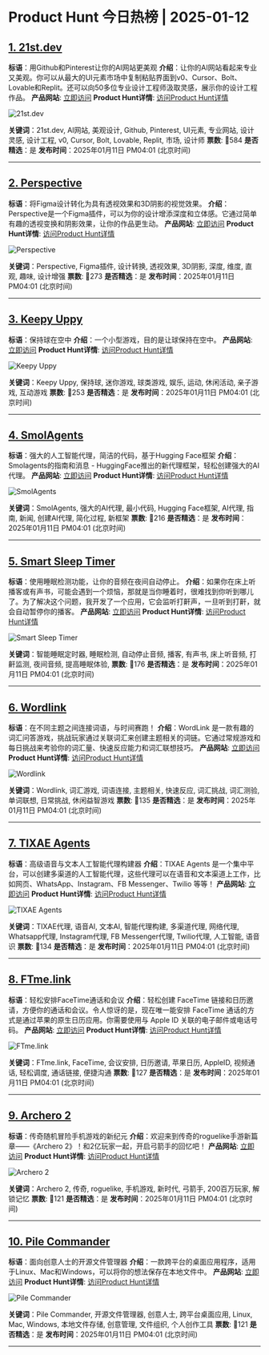 # Product Hunt 今日热榜 | 2025-01-12

## [1. 21st.dev](https://www.producthunt.com/posts/21st-dev-2?utm_campaign=producthunt-api&utm_medium=api-v2&utm_source=Application%3A+phtrends+%28ID%3A+147529%29)
**标语**：用Github和Pinterest让你的AI网站更美观
**介绍**：让你的AI网站看起来专业又美观。你可以从最大的UI元素市场中复制粘贴界面到v0、Cursor、Bolt、Lovable和Replit。还可以向50多位专业设计工程师汲取灵感，展示你的设计工程作品。
**产品网站**: [立即访问](https://www.producthunt.com/r/NYCNCQEHKZUW5A?utm_campaign=producthunt-api&utm_medium=api-v2&utm_source=Application%3A+phtrends+%28ID%3A+147529%29)
**Product Hunt详情**: [访问Product Hunt详情](https://www.producthunt.com/posts/21st-dev-2?utm_campaign=producthunt-api&utm_medium=api-v2&utm_source=Application%3A+phtrends+%28ID%3A+147529%29)

![21st.dev](https://ph-files.imgix.net/2b5ed17a-176b-4672-b6d2-21e444de7859.png?auto=format&fit=crop&frame=1&h=512&w=1024)

**关键词**：21st.dev, AI网站, 美观设计, Github, Pinterest, UI元素, 专业网站, 设计灵感, 设计工程, v0, Cursor, Bolt, Lovable, Replit, 市场, 设计师
**票数**: 🔺584
**是否精选**：是
**发布时间**：2025年01月11日 PM04:01 (北京时间)

---

## [2. Perspective](https://www.producthunt.com/posts/perspective-5b03690e-21ff-43a1-9aa8-8cb6e01ace97?utm_campaign=producthunt-api&utm_medium=api-v2&utm_source=Application%3A+phtrends+%28ID%3A+147529%29)
**标语**：将Figma设计转化为具有透视效果和3D阴影的视觉效果。
**介绍**：Perspective是一个Figma插件，可以为你的设计增添深度和立体感。它通过简单有趣的透视变换和阴影效果，让你的作品更生动。
**产品网站**: [立即访问](https://www.producthunt.com/r/AE7FKPXC73WAJF?utm_campaign=producthunt-api&utm_medium=api-v2&utm_source=Application%3A+phtrends+%28ID%3A+147529%29)
**Product Hunt详情**: [访问Product Hunt详情](https://www.producthunt.com/posts/perspective-5b03690e-21ff-43a1-9aa8-8cb6e01ace97?utm_campaign=producthunt-api&utm_medium=api-v2&utm_source=Application%3A+phtrends+%28ID%3A+147529%29)

![Perspective](https://ph-files.imgix.net/366afb11-d2c2-46fa-b3be-bd10cacb94f9.png?auto=format&fit=crop&frame=1&h=512&w=1024)

**关键词**：Perspective, Figma插件, 设计转换, 透视效果, 3D阴影, 深度, 维度, 直观, 趣味, 设计增强
**票数**: 🔺273
**是否精选**：是
**发布时间**：2025年01月11日 PM04:01 (北京时间)

---

## [3. Keepy Uppy](https://www.producthunt.com/posts/keepy-uppy?utm_campaign=producthunt-api&utm_medium=api-v2&utm_source=Application%3A+phtrends+%28ID%3A+147529%29)
**标语**：保持球在空中
**介绍**：一个小型游戏，目的是让球保持在空中。
**产品网站**: [立即访问](https://www.producthunt.com/r/WK5LTIUXKDWKVO?utm_campaign=producthunt-api&utm_medium=api-v2&utm_source=Application%3A+phtrends+%28ID%3A+147529%29)
**Product Hunt详情**: [访问Product Hunt详情](https://www.producthunt.com/posts/keepy-uppy?utm_campaign=producthunt-api&utm_medium=api-v2&utm_source=Application%3A+phtrends+%28ID%3A+147529%29)

![Keepy Uppy](https://ph-files.imgix.net/2831f87d-5b99-45af-b883-ed20fb84aa06.png?auto=format&fit=crop&frame=1&h=512&w=1024)

**关键词**：Keepy Uppy, 保持球, 迷你游戏, 球类游戏, 娱乐, 运动, 休闲活动, 亲子游戏, 互动游戏
**票数**: 🔺253
**是否精选**：是
**发布时间**：2025年01月11日 PM04:01 (北京时间)

---

## [4. SmolAgents](https://www.producthunt.com/posts/smolagents?utm_campaign=producthunt-api&utm_medium=api-v2&utm_source=Application%3A+phtrends+%28ID%3A+147529%29)
**标语**：强大的人工智能代理，简洁的代码，基于Hugging Face框架
**介绍**：Smolagents的指南和消息 - HuggingFace推出的新代理框架，轻松创建强大的AI代理。
**产品网站**: [立即访问](https://www.producthunt.com/r/ZZAM4G7QTVGGE5?utm_campaign=producthunt-api&utm_medium=api-v2&utm_source=Application%3A+phtrends+%28ID%3A+147529%29)
**Product Hunt详情**: [访问Product Hunt详情](https://www.producthunt.com/posts/smolagents?utm_campaign=producthunt-api&utm_medium=api-v2&utm_source=Application%3A+phtrends+%28ID%3A+147529%29)

![SmolAgents](https://ph-files.imgix.net/d4e2517d-773e-4b3e-a309-48676f6f5cf1.png?auto=format&fit=crop&frame=1&h=512&w=1024)

**关键词**：SmolAgents, 强大的AI代理, 最小代码, Hugging Face框架, AI代理, 指南, 新闻, 创建AI代理, 简化过程, 新框架
**票数**: 🔺216
**是否精选**：是
**发布时间**：2025年01月11日 PM04:01 (北京时间)

---

## [5. Smart Sleep Timer](https://www.producthunt.com/posts/smart-sleep-timer?utm_campaign=producthunt-api&utm_medium=api-v2&utm_source=Application%3A+phtrends+%28ID%3A+147529%29)
**标语**：使用睡眠检测功能，让你的音频在夜间自动停止。
**介绍**：如果你在床上听播客或有声书，可能会遇到一个烦恼，那就是当你睡着时，很难找到你听到哪儿了。为了解决这个问题，我开发了一个应用，它会监听打鼾声，一旦听到打鼾，就会自动暂停你的播客。
**产品网站**: [立即访问](https://www.producthunt.com/r/TCAXI3JRWR3WAK?utm_campaign=producthunt-api&utm_medium=api-v2&utm_source=Application%3A+phtrends+%28ID%3A+147529%29)
**Product Hunt详情**: [访问Product Hunt详情](https://www.producthunt.com/posts/smart-sleep-timer?utm_campaign=producthunt-api&utm_medium=api-v2&utm_source=Application%3A+phtrends+%28ID%3A+147529%29)

![Smart Sleep Timer](https://ph-files.imgix.net/2dba2206-349d-4dfd-bb7d-261dcaf5e4df.png?auto=format&fit=crop&frame=1&h=512&w=1024)

**关键词**：智能睡眠定时器, 睡眠检测, 自动停止音频, 播客, 有声书, 床上听音频, 打鼾监测, 夜间音频, 提高睡眠体验,
**票数**: 🔺176
**是否精选**：是
**发布时间**：2025年01月11日 PM04:01 (北京时间)

---

## [6. Wordlink](https://www.producthunt.com/posts/wordlink?utm_campaign=producthunt-api&utm_medium=api-v2&utm_source=Application%3A+phtrends+%28ID%3A+147529%29)
**标语**：在不同主题之间连接词语，与时间赛跑！
**介绍**：WordLink 是一款有趣的词汇问答游戏，挑战玩家通过关联词汇来创建主题相关的词链。它通过常规游戏和每日挑战来考验你的词汇量、快速反应能力和词汇联想技巧。
**产品网站**: [立即访问](https://www.producthunt.com/r/XTEKWY6KXTZRNO?utm_campaign=producthunt-api&utm_medium=api-v2&utm_source=Application%3A+phtrends+%28ID%3A+147529%29)
**Product Hunt详情**: [访问Product Hunt详情](https://www.producthunt.com/posts/wordlink?utm_campaign=producthunt-api&utm_medium=api-v2&utm_source=Application%3A+phtrends+%28ID%3A+147529%29)

![Wordlink](https://ph-files.imgix.net/1e9689ca-1c31-48a8-9168-0f430697adf5.png?auto=format&fit=crop&frame=1&h=512&w=1024)

**关键词**：Wordlink, 词汇游戏, 词语连接, 主题相关, 快速反应, 词汇挑战, 词汇测验, 单词联想, 日常挑战, 休闲益智游戏
**票数**: 🔺135
**是否精选**：是
**发布时间**：2025年01月11日 PM04:01 (北京时间)

---

## [7. TIXAE Agents](https://www.producthunt.com/posts/tixae-agents?utm_campaign=producthunt-api&utm_medium=api-v2&utm_source=Application%3A+phtrends+%28ID%3A+147529%29)
**标语**：高级语音与文本人工智能代理构建器
**介绍**：TIXAE Agents 是一个集中平台，可以创建多渠道的人工智能代理，这些代理可以在语音和文本渠道上工作，比如网页、WhatsApp、Instagram、FB Messenger、Twilio 等等！
**产品网站**: [立即访问](https://www.producthunt.com/r/AN32GX4D37Q64M?utm_campaign=producthunt-api&utm_medium=api-v2&utm_source=Application%3A+phtrends+%28ID%3A+147529%29)
**Product Hunt详情**: [访问Product Hunt详情](https://www.producthunt.com/posts/tixae-agents?utm_campaign=producthunt-api&utm_medium=api-v2&utm_source=Application%3A+phtrends+%28ID%3A+147529%29)

![TIXAE Agents](https://ph-files.imgix.net/fb4750ac-53bf-4bbd-82e2-47760cae32d2.png?auto=format&fit=crop&frame=1&h=512&w=1024)

**关键词**：TIXAE代理, 语音AI, 文本AI, 智能代理构建, 多渠道代理, 网络代理, Whatsapp代理, Instagram代理, FB Messenger代理, Twilio代理, 人工智能, 语音识
**票数**: 🔺134
**是否精选**：是
**发布时间**：2025年01月11日 PM04:01 (北京时间)

---

## [8. FTme.link](https://www.producthunt.com/posts/ftme?utm_campaign=producthunt-api&utm_medium=api-v2&utm_source=Application%3A+phtrends+%28ID%3A+147529%29)
**标语**：轻松安排FaceTime通话和会议
**介绍**：轻松创建 FaceTime 链接和日历邀请，方便你的通话和会议。令人惊讶的是，现在唯一能安排 FaceTime 通话的方式是通过苹果的原生日历应用。你需要使用与 Apple ID 关联的电子邮件或电话号码。
**产品网站**: [立即访问](https://www.producthunt.com/r/JJZBZOZQ3CE4ZV?utm_campaign=producthunt-api&utm_medium=api-v2&utm_source=Application%3A+phtrends+%28ID%3A+147529%29)
**Product Hunt详情**: [访问Product Hunt详情](https://www.producthunt.com/posts/ftme?utm_campaign=producthunt-api&utm_medium=api-v2&utm_source=Application%3A+phtrends+%28ID%3A+147529%29)

![FTme.link](https://ph-files.imgix.net/0c11a4b9-7201-47dc-be33-20860f69ec5e.gif?auto=format&fit=crop&frame=1&h=512&w=1024)

**关键词**：FTme.link, FaceTime, 会议安排, 日历邀请, 苹果日历, AppleID, 视频通话, 轻松调度, 通话链接, 便捷沟通
**票数**: 🔺127
**是否精选**：是
**发布时间**：2025年01月11日 PM04:01 (北京时间)

---

## [9. Archero 2](https://www.producthunt.com/posts/archero-2?utm_campaign=producthunt-api&utm_medium=api-v2&utm_source=Application%3A+phtrends+%28ID%3A+147529%29)
**标语**：传奇随机冒险手机游戏的新纪元
**介绍**：欢迎来到传奇的roguelike手游新篇章——《Archero 2》！和2亿玩家一起，开启弓箭手的回忆吧！
**产品网站**: [立即访问](https://www.producthunt.com/r/BMEH25WL3H2CKR?utm_campaign=producthunt-api&utm_medium=api-v2&utm_source=Application%3A+phtrends+%28ID%3A+147529%29)
**Product Hunt详情**: [访问Product Hunt详情](https://www.producthunt.com/posts/archero-2?utm_campaign=producthunt-api&utm_medium=api-v2&utm_source=Application%3A+phtrends+%28ID%3A+147529%29)

![Archero 2](https://ph-files.imgix.net/67e173cd-31f6-42da-9494-1647fff0d6a7.webp?auto=format&fit=crop&frame=1&h=512&w=1024)

**关键词**：Archero 2, 传奇, roguelike, 手机游戏, 新时代, 弓箭手, 200百万玩家, 解锁记忆
**票数**: 🔺121
**是否精选**：是
**发布时间**：2025年01月11日 PM04:01 (北京时间)

---

## [10. Pile Commander](https://www.producthunt.com/posts/pile-commander?utm_campaign=producthunt-api&utm_medium=api-v2&utm_source=Application%3A+phtrends+%28ID%3A+147529%29)
**标语**：面向创意人士的开源文件管理器
**介绍**：一款跨平台的桌面应用程序，适用于Linux、Mac和Windows，可以将你的想法保存在本地文件中。
**产品网站**: [立即访问](https://www.producthunt.com/r/FPYONG3ZRMFEVZ?utm_campaign=producthunt-api&utm_medium=api-v2&utm_source=Application%3A+phtrends+%28ID%3A+147529%29)
**Product Hunt详情**: [访问Product Hunt详情](https://www.producthunt.com/posts/pile-commander?utm_campaign=producthunt-api&utm_medium=api-v2&utm_source=Application%3A+phtrends+%28ID%3A+147529%29)

![Pile Commander](https://ph-files.imgix.net/aa730ac1-5a19-4bc8-8f0d-b6f06f7411fc.jpeg?auto=format&fit=crop&frame=1&h=512&w=1024)

**关键词**：Pile Commander, 开源文件管理器, 创意人士, 跨平台桌面应用, Linux, Mac, Windows, 本地文件存储, 创意管理, 文件组织, 个人创作工具
**票数**: 🔺121
**是否精选**：是
**发布时间**：2025年01月11日 PM04:01 (北京时间)

---

